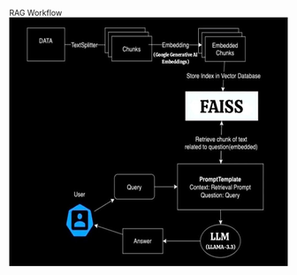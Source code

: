 RAG Workflow
<img src="assets\RAG_workflow.jpg" alt="RAG workflow" style="width:600px;height:450px;"> 
